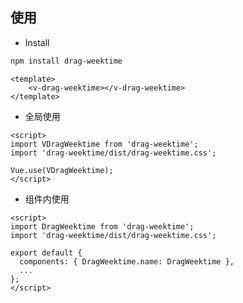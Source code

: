 ## 使用

- Install

```sh
npm install drag-weektime
```

```
<template>
    <v-drag-weektime></v-drag-weektime>
</template>
```

- 全局使用

```vue
<script>
import VDragWeektime from 'drag-weektime';
import 'drag-weektime/dist/drag-weektime.css';

Vue.use(VDragWeektime);
</script>
```

- 组件内使用

```
<script>
import DragWeektime from 'drag-weektime';
import 'drag-weektime/dist/drag-weektime.css';

export default {
  components: { DragWeektime.name: DragWeektime },
  ...
};
</script>
```
